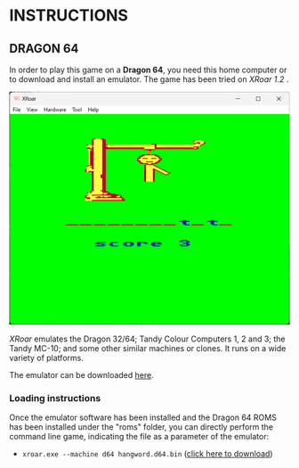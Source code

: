 # INSTRUCTIONS

## DRAGON 64

In order to play this game on a **Dragon 64**, you need this home computer or to download and install an emulator. The game has been tried on *XRoar 1.2* .

![example of running](../pictures/d32-game.png)

*XRoar* emulates the Dragon 32/64; Tandy Colour Computers 1, 2 and 3; the Tandy MC-10; and some other similar machines or clones. It runs on a wide variety of platforms.

The emulator can be downloaded [here](https://www.6809.org.uk/xroar/).

### Loading instructions

Once the emulator software has been installed and the Dragon 64 ROMS has been installed under the "roms" folder, you can directly perform the command line game, indicating the file as a parameter of the emulator:
 - <code>xroar.exe --machine d64 hangword.d64.bin</code> ([click here to download](https://spotlessmind1975.itch.io/hangword))
 
